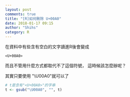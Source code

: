 ```yaml
---
layout: post
comments: true
title: "[R]如何刪除 U+00A0"
date: 2018-01-17 09:15
author: "Shihs"
category: R
---
```




在資料中有些含有空白的文字讀進R後會變成
```
<U+00A0>
```
而且不管用什麼方式都取代不了這個符號，
這時候該怎麼辦呢？


其實只要使用 "\U00A0"就可以了

```R
# t是含有"<U+00A0>"的字串
t <- gsub("\U00A0", "", t)
```
